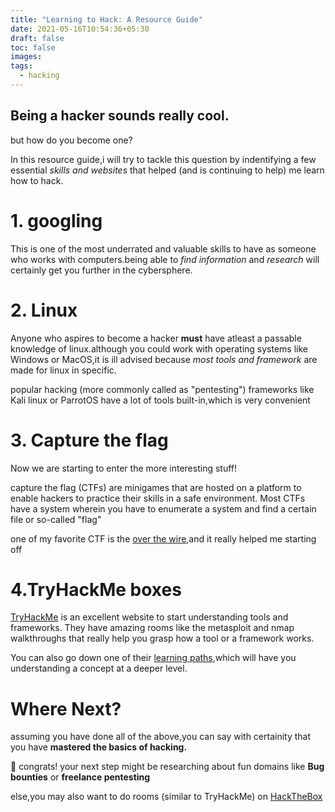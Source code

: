 ```yaml
---
title: "Learning to Hack: A Resource Guide"
date: 2021-05-16T10:54:36+05:30
draft: false
toc: false
images:
tags: 
  - hacking
---
```


## **Being a hacker sounds really cool.**
but how do you become one?

In this resource guide,i will try to tackle this question by indentifying a few essential *skills and websites* that helped (and is continuing to help) me learn how to hack.

# 1. googling
This is one of the most underrated and valuable skills to have as someone who works with computers.being able to *find information* and *research* will certainly get you further in the cybersphere.

# 2. Linux
Anyone who aspires to become a hacker **must** have atleast a passable knowledge of linux.although you could work with operating systems like Windows or MacOS,it is ill advised because *most tools and framework* are made for linux in specific.

popular hacking (more commonly called as "pentesting") frameworks like Kali linux or ParrotOS have a lot of tools built-in,which is very convenient

# 3. Capture the flag 
Now we are starting to enter the more interesting stuff!

capture the flag (CTFs) are minigames that are hosted on a platform to enable hackers to practice their skills in a safe environment.
Most CTFs have a system wherein you have to enumerate a system and find a certain file or so-called "flag"

one of my favorite CTF is the [over the wire](https://overthewire.org/wargames/),and it really helped me starting off

# 4.TryHackMe boxes
[TryHackMe](https://tryhackme.com/) is an excellent website to start understanding tools and frameworks. 
They have amazing rooms like the metasploit and nmap walkthroughs that really help you grasp how a tool or a framework works.

You can also go down one of their [learning paths](https://tryhackme.com/paths),which will have you understanding a concept at a deeper level.
# Where Next?
assuming you have done all of the above,you can say with certainity that you have **mastered the basics of hacking.** 



:confetti_ball:  congrats!
your next step might be researching about fun domains like **Bug bounties** or **freelance pentesting**

else,you may also want to do rooms (similar to TryHackMe) on [HackTheBox](https://app.hackthebox.eu/)